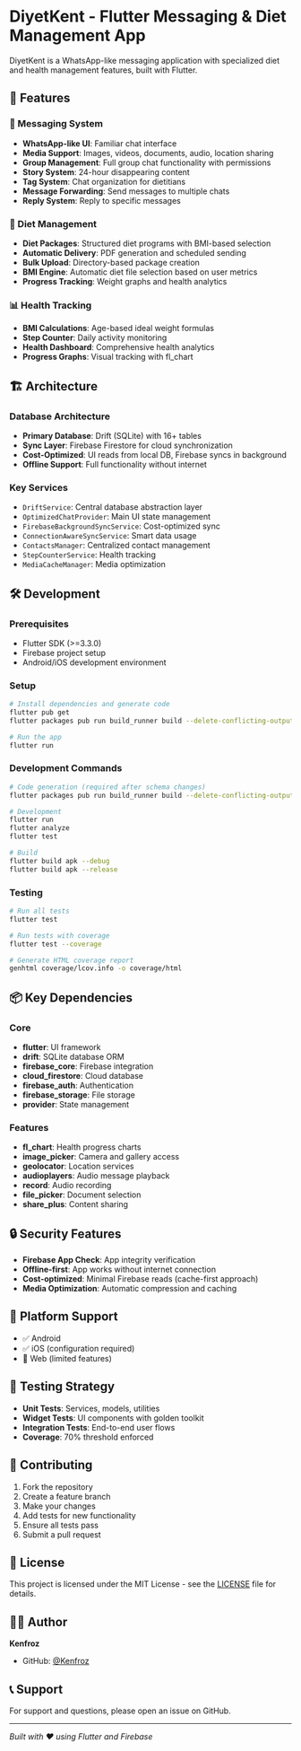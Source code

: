 # DiyetKent - Flutter Messaging & Diet Management App

DiyetKent is a WhatsApp-like messaging application with specialized diet and health management features, built with Flutter.

## 🚀 Features

### 📱 Messaging System
- **WhatsApp-like UI**: Familiar chat interface
- **Media Support**: Images, videos, documents, audio, location sharing
- **Group Management**: Full group chat functionality with permissions
- **Story System**: 24-hour disappearing content
- **Tag System**: Chat organization for dietitians
- **Message Forwarding**: Send messages to multiple chats
- **Reply System**: Reply to specific messages

### 🥗 Diet Management
- **Diet Packages**: Structured diet programs with BMI-based selection
- **Automatic Delivery**: PDF generation and scheduled sending
- **Bulk Upload**: Directory-based package creation
- **BMI Engine**: Automatic diet file selection based on user metrics
- **Progress Tracking**: Weight graphs and health analytics

### 📊 Health Tracking
- **BMI Calculations**: Age-based ideal weight formulas
- **Step Counter**: Daily activity monitoring  
- **Health Dashboard**: Comprehensive health analytics
- **Progress Graphs**: Visual tracking with fl_chart

## 🏗️ Architecture

### Database Architecture
- **Primary Database**: Drift (SQLite) with 16+ tables
- **Sync Layer**: Firebase Firestore for cloud synchronization
- **Cost-Optimized**: UI reads from local DB, Firebase syncs in background
- **Offline Support**: Full functionality without internet

### Key Services
- `DriftService`: Central database abstraction layer
- `OptimizedChatProvider`: Main UI state management
- `FirebaseBackgroundSyncService`: Cost-optimized sync
- `ConnectionAwareSyncService`: Smart data usage
- `ContactsManager`: Centralized contact management
- `StepCounterService`: Health tracking
- `MediaCacheManager`: Media optimization

## 🛠️ Development

### Prerequisites
- Flutter SDK (>=3.3.0)
- Firebase project setup
- Android/iOS development environment

### Setup
```bash
# Install dependencies and generate code
flutter pub get
flutter packages pub run build_runner build --delete-conflicting-outputs

# Run the app
flutter run
```

### Development Commands
```bash
# Code generation (required after schema changes)
flutter packages pub run build_runner build --delete-conflicting-outputs

# Development
flutter run
flutter analyze
flutter test

# Build
flutter build apk --debug
flutter build apk --release
```

### Testing
```bash
# Run all tests
flutter test

# Run tests with coverage
flutter test --coverage

# Generate HTML coverage report
genhtml coverage/lcov.info -o coverage/html
```

## 📦 Key Dependencies

### Core
- **flutter**: UI framework
- **drift**: SQLite database ORM
- **firebase_core**: Firebase integration
- **cloud_firestore**: Cloud database
- **firebase_auth**: Authentication
- **firebase_storage**: File storage
- **provider**: State management

### Features
- **fl_chart**: Health progress charts
- **image_picker**: Camera and gallery access
- **geolocator**: Location services
- **audioplayers**: Audio message playback
- **record**: Audio recording
- **file_picker**: Document selection
- **share_plus**: Content sharing

## 🔒 Security Features

- **Firebase App Check**: App integrity verification
- **Offline-first**: App works without internet connection
- **Cost-optimized**: Minimal Firebase reads (cache-first approach)
- **Media Optimization**: Automatic compression and caching

## 📱 Platform Support

- ✅ Android
- ✅ iOS (configuration required)
- 🚧 Web (limited features)

## 🧪 Testing Strategy

- **Unit Tests**: Services, models, utilities
- **Widget Tests**: UI components with golden toolkit
- **Integration Tests**: End-to-end user flows
- **Coverage**: 70% threshold enforced

## 🤝 Contributing

1. Fork the repository
2. Create a feature branch
3. Make your changes
4. Add tests for new functionality
5. Ensure all tests pass
6. Submit a pull request

## 📄 License

This project is licensed under the MIT License - see the [LICENSE](LICENSE) file for details.

## 👨‍💻 Author

**Kenfroz**
- GitHub: [@Kenfroz](https://github.com/Kenfroz)

## 📞 Support

For support and questions, please open an issue on GitHub.

---

*Built with ❤️ using Flutter and Firebase*